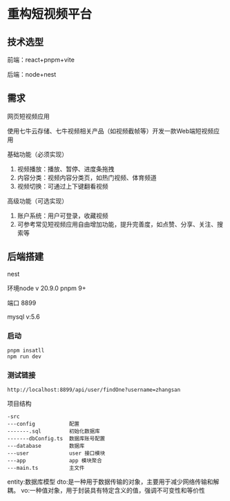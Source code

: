 # 重构短视频平台

## 技术选型

前端：react+pnpm+vite

后端：node+nest

## 需求

网页短视频应用

使用七牛云存储、七牛视频相关产品（如视频截帧等）开发一款Web端短视频应用

基础功能（必须实现）

1. 视频播放：播放、暂停、进度条拖拽
2. 内容分类：视频内容分类页，如热门视频、体育频道
3. ­视频切换：可通过上下键翻看视频

高级功能（可选实现）

1. 账户系统：用户可登录，收藏视频
2. 可参考常见短视频应用自由增加功能，提升完善度，如点赞、分享、关注、搜索等

## 后端搭建

nest

环境node v 20.9.0 pnpm 9+

端口 8899

mysql v:5.6

### 启动

```
pnpm insatll
npm run dev
```

### 测试链接

```
http://localhost:8899/api/user/findOne?username=zhangsan
```

项目结构

```
-src
---config 			配置
-------.sql			初始化数据库
-------dbConfig.ts	数据库账号配置
---database			数据库
---user				user 接口模块
---app				app 模块聚合
---main.ts			主文件
```

entity:数据库模型
dto:是一种用于数据传输的对象，主要用于减少网络传输和解耦。
vo:一种值对象，用于封装具有特定含义的值，强调不可变性和等价性
